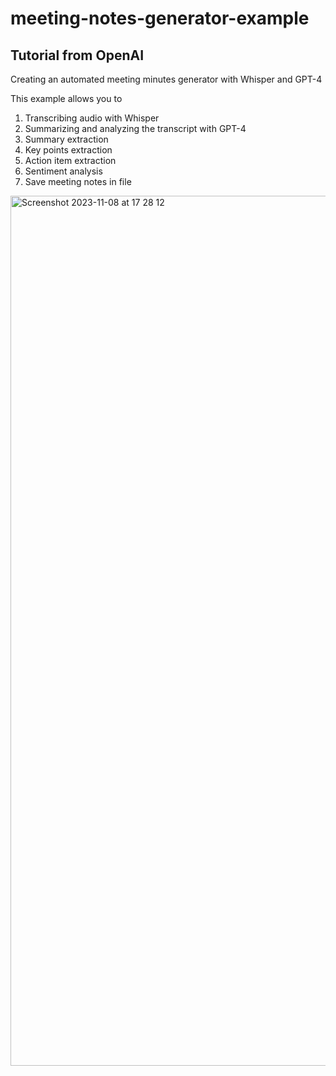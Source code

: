# meeting-notes-generator-example

## Tutorial from OpenAI 

Creating an automated meeting minutes generator with Whisper and GPT-4

This example allows you to 
1. Transcribing audio with Whisper
2. Summarizing and analyzing the transcript with GPT-4
3. Summary extraction
4. Key points extraction
5. Action item extraction
6. Sentiment analysis
7. Save meeting notes in file

<img width="1392" alt="Screenshot 2023-11-08 at 17 28 12" src="https://github.com/nerohoop/meeting-notes-generator-example/assets/1198673/f9dfe9a6-57be-487c-b028-c3f37a4f592c">
